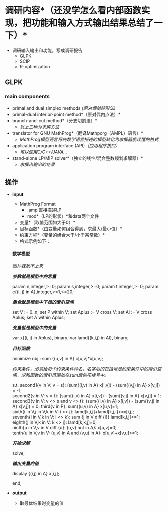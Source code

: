 # 调研内容*（还没学怎么看内部函数实现，把功能和输入方式输出结果总结了一下）* 

* 调研输入输出和功能，写成调研报告
  * GLPK
  * SCIP
  * R-optimization   

## GLPK

### main components

* primal and dual simplex methods *(原对偶单纯形法)*
* primal-dual interior-point method*（原对偶内点法）*
* branch-and-cut method*（分支切割法）*
  * *以上三种为求解方法*
* translator for GNU MathProg*（翻译Mathporg（AMPL）语言）*
  * *MathProg模型语言将纯数学语言描述的模型转化为求解器能读懂的格式*
* application program interface (API)*（应用程序接口）*
  * *可以使用C/C++/JAVA...*
* stand-alone LP/MIP solver*（独立的线性/混合整数规划求解器）*
  * *求解出输出的结果*

## 操作

* **input**

  * MathProg Format
    * .ampl直接描述LP
    * mod*（LP的形状）*和data两个文件
  * 变量*（取值范围如大于0）*
  * 目标函数*（由变量如何组合得到，求最大/最小值）*
  * 约束方程*（变量的组合大于/小于某常数）*
  * 格式示例如下：

  #### 数学模型
  *图片我放不上来*
 
  ***参数就是模型中的常量***

  param n,integer,>=0; 
  param s,integer,>=0;
  param t,integer,>=0;
  param c{(i, j) in A},integer,>=1,<=20;

  ***集合就是模型中下标的索引空间***
  
  set V := 0..n; 
  set P within V;
  set Aplus := V cross V;
  set Al := V cross Aplus;
  set A within Aplus;

  ***变量就是模型中的变量***
 
  var x{(i, j) in Aplus}, binary;
  var lamd{(k,i,j) in Al}, binary;

  ***目标函数***
 
  minimize obj : sum {(u,v) in A} c[u,v]*x[u,v];

  *约束条件，必须给每个约束条件命名，名字后的花括号是约束条件中的索引空间，求和函数的索引范围放在sum后的花括号中。*
  
  s.t.
  second1{v in V: v = s}: (sum{(i,v) in A} x[i,v]) - (sum{(v,j) in A} x[v,j]) = -1;                             
  second2{v in V: v = t}: (sum{(i,v) in A} x[i,v]) - (sum{(v,j) in A} x[v,j]) = 1;
  second3{v in V: v <> s and v <> t}: (sum{(i,v) in A} x[i,v]) - (sum{(v,j) in A} x[v,j]) = 0; 
  third{v in P}: sum{(u,v) in A} x[u,v]=1;                                         
  sixth{i in V,j in V,k in V: i <> j}: lamd[k,i,j]+lamd[k,j,i]>=x[i,j];            
  seventh{i in V,k in V: i <> k}: sum {j in V diff {i}} lamd[k,i,j]<=1;       
  eighth{j in V,k in V: k <> j}: lamd[k,k,j]=0;                                        
  ninth{u in V,v in V diff {u}: (u,v) not in A}:  x[u,v]=0;                        
  tenth{u in V,v in V: (u,v) in A and (v,u) in A}: x[u,v]+x[v,u]<=1; 

  ***开始求解***                      
  
  solve;

  ***输出变量的值***
 
  display  {(i,j) in A} x[i,j];


  end;

* **output**
  * 取最优结果时变量的值